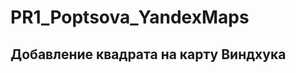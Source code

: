 # PR1_Poptsova_YandexMaps
<html xmlns="http://www.w3.org/1999/xhtml"> 
<head> 
    <title>Примеры. Добавление квадрата на карту Виндхука.</title>
     <meta http-equiv="Content-Type" content="text/html; charset=utf-8"/>  
    <!--    
     Подключаем API карт 2.x  
       Параметры:          
       - load=package.full - полная сборка;   
       - lang=ru-RU - язык русский.
     -->  
       <script src="http://api-maps.yandex.ru/2.0/?load=package.full&lang=ru-RU"
       type="text/javascript"></script> 
       <script type="text/javascript">  
       // Как только будет загружен API и готов DOM, выполняем инициализацию  

       ymaps.ready(init); 

       function init() { 
      
       var myMap = new ymaps.Map('map', {   
              center: [-22.571583, 17.090736],   
              zoom: 8             }),   

            myRect = new ymaps.Rectangle([  
           // Задаем координаты диагональных углов прямоугольника 
                    [-22.561583, 17.080736], 
                            [-22.581583, 17.100736]                ]),  
            // Альтернативный способ создания прямоугольника:    
         // создаем геообъект с типом геометрии "прямоугольник". 
                myGeoObject = new ymaps.GeoObject({ 
                    // Задаем модель геообъекта.  
                    // Модель = геометрия + свойства гообъекта. 
                    // Геометрия = тип геометрии + координаты геообъекта. 
                    geometry: {   
                      // Тип геометрии - прямоугольник
                         type: "Rectangle",
                         // Координаты    
                     coordinates: [ 
                            [-22.561583, 17.080736], 
                            [-22.581583, 17.100736]       ]     
                }       
          });  
            myMap.geoObjects.add(myRect)  
               .add(myGeoObject);    
     }      
  </script>
 </head>  
<body> 
<h2>Добавление квадрата на карту Виндхука</h2>  
<div id="map" style="width:600px;height:400px"></div> </body>  
</html> 
